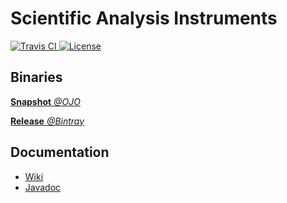 # Scientific Analysis Instruments

<a href="https://travis-ci.org/Scientific-Analysis-Instruments/uk.co.saiman">
  <img src="http://img.shields.io/travis/Scientific-Analysis-Instruments/uk.co.saiman.svg"
      alt="Travis CI">
</a>
<a href="https://tldrlegal.com/license/gnu-general-public-license-v3-%28gpl-3%29">
  <img src="https://img.shields.io/github/license/Scientific-Analysis-Instruments/uk.co.saiman.svg"
      alt="License">
</a>

## Binaries

[**Snapshot** *@OJO*](https://oss.jfrog.org/artifactory/simple/libs-snapshot/uk/co/saiman/)

[**Release** *@Bintray*](https://bintray.com/sai/uk.co.saiman)

## Documentation

* [Wiki](https://github.com/Scientific-Analysis-Instruments/uk.co.saiman/wiki)
* [Javadoc](https://scientific-analysis-instruments.github.io/uk.co.saiman/)
